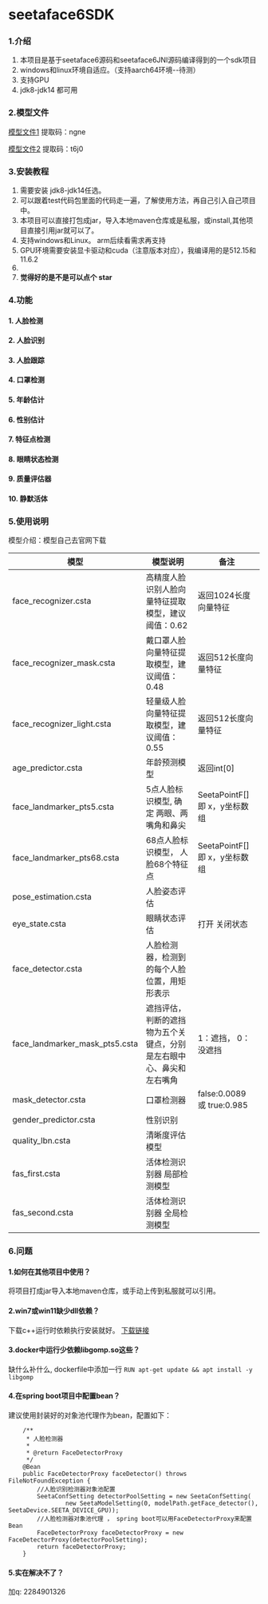 # seetaface6SDK

### 1.介绍
1. 本项目是基于seetaface6源码和seetaface6JNI源码编译得到的一个sdk项目
2. windows和linux环境自适应。（支持aarch64环境--待测）
3. 支持GPU
4. jdk8-jdk14 都可用

### 2.模型文件
   
[模型文件1](https://pan.baidu.com/s/1LlXe2-YsUxQMe-MLzhQ2Aw) 提取码：ngne

[模型文件2](https://pan.baidu.com/s/1xjciq-lkzEBOZsTfVYAT9g) 提取码：t6j0

### 3.安装教程

1.  需要安装 jdk8-jdk14任选。
2.  可以跟着test代码包里面的代码走一遍，了解使用方法，再自己引入自己项目中。
3.  本项目可以直接打包成jar，导入本地maven仓库或是私服，或install,其他项目直接引用jar就可以了。
4.  支持windows和Linux。 arm后续看需求再支持 
5.  GPU环境需要安装显卡驱动和cuda（注意版本对应），我编译用的是512.15和11.6.2
6.   
7.  **觉得好的是不是可以点个 star**

### 4.功能
#### 1.  人脸检测
#### 2.  人脸识别
#### 3.  人脸跟踪
#### 4.  口罩检测
#### 5.  年龄估计
#### 6.  性别估计
#### 7.  特征点检测
#### 8.  眼睛状态检测
#### 9.  质量评估器
#### 10.  静默活体

### 5.使用说明

模型介绍：模型自己去官网下载

| 模型                           | 模型说明                                                   | 备注                          |
| ------------------------------ | ---------------------------------------------------------- | ----------------------------- |
| face_recognizer.csta           | 高精度人脸识别人脸向量特征提取模型，建议阈值：0.62           | 返回1024长度向量特征          |
| face_recognizer_mask.csta      | 戴口罩人脸向量特征提取模型，建议阈值：0.48                   | 返回512长度向量特征           |
| face_recognizer_light.csta     | 轻量级人脸向量特征提取模型，建议阈值：0.55                   | 返回512长度向量特征           |
| age_predictor.csta             | 年龄预测模型                                               | 返回int[0]                    |
| face_landmarker_pts5.csta      | 5点人脸标识模型, 确定 两眼、两嘴角和鼻尖                     | SeetaPointF[] 即 x，y坐标数组 |
| face_landmarker_pts68.csta     | 68点人脸标识模型， 人脸68个特征点                           | SeetaPointF[] 即 x，y坐标数组 |
| pose_estimation.csta           | 人脸姿态评估                                               |                               |
| eye_state.csta                 | 眼睛状态评估                                               | 打开 关闭状态                 |
| face_detector.csta             | 人脸检测器，检测到的每个人脸位置，用矩形表示                 |                               |
| face_landmarker_mask_pts5.csta | 遮挡评估，判断的遮挡物为五个关键点，分别是左右眼中心、鼻尖和左右嘴角 | 1：遮挡，  0：没遮挡          |
| mask_detector.csta             | 口罩检测器                                                 | false:0.0089 或  true:0.985   |
| gender_predictor.csta          | 性别识别                                                   |                               |
| quality_lbn.csta               | 清晰度评估模型                                             |                               |
| fas_first.csta                 | 活体检测识别器 局部检测模型                                |                               |
| fas_second.csta                | 活体检测识别器 全局检测模型                                |                               |


### 6.问题
#### 1.如何在其他项目中使用？
  将项目打成jar导入本地maven仓库，或手动上传到私服就可以引用。

#### 2.win7或win11缺少dll依赖？
  下载c++运行时依赖执行安装就好。 [下载链接](https://www.xitongzhijia.net/soft/234968.html)

#### 3.docker中运行少依赖libgomp.so这些？
  缺什么补什么, dockerfile中添加一行 ```RUN apt-get update && apt install -y libgomp```

#### 4.在spring boot项目中配置bean？
建议使用封装好的对象池代理作为bean，配置如下：
```
    /**
     * 人脸检测器
     *
     * @return FaceDetectorProxy
     */
    @Bean
    public FaceDetectorProxy faceDetector() throws FileNotFoundException {
        //人脸识别检测器对象池配置
        SeetaConfSetting detectorPoolSetting = new SeetaConfSetting(
                new SeetaModelSetting(0, modelPath.getFace_detector(), SeetaDevice.SEETA_DEVICE_GPU));
        //人脸检测器对象池代理 ， spring boot可以用FaceDetectorProxy来配置Bean
        FaceDetectorProxy faceDetectorProxy = new FaceDetectorProxy(detectorPoolSetting);
        return faceDetectorProxy;
    }

```
#### 5.实在解决不了？
加q: 2284901326